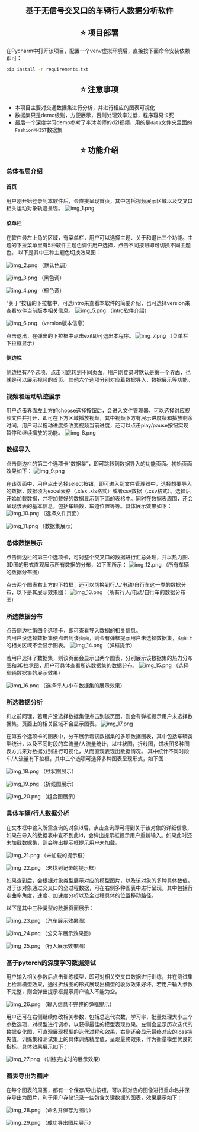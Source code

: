 ## <div align="center"> 基于无信号交叉口的车辆行人数据分析软件 </div>

## <div align="center"> ⭐ 项目部署 </div>

在Pycharm中打开该项目，配置一个venv虚拟环境后，直接按下面命令安装依赖即可：
```bash
pip install -r requirements.txt
```

## <div align="center"> ⭐ 注意事项 </div>
- 本项目主要对交通数据集进行分析，并进行相应的图表可视化
- 数据集只是demo级别，方便展示，否则处理效率过低，程序容易卡死
- 最后一个深度学习demo参考了李沐老师的d2l视频，用的是`data`文件夹里面的`FashionMNIST`数据集

## <div align="center"> ⭐ 功能介绍 </div>
### 总体布局介绍  
#### 首页  
用户刚开始登录到本软件后，会直接呈现首页，其中包括视频展示区域以及交叉口相关运动对象轨迹呈现。
![img_1.png](image/img_1.png)



#### 菜单栏
在软件最左上角的区域，有菜单栏，用户可以选择主题、关于和退出三个功能。主题的下拉菜单里有5种软件主题色调供用户选择，点击不同按钮即可切换不同主题色。
以下是其中三种主题色切换效果图：

![img_2.png](image/img_2.png)
（默认色调）

![img_3.png](image/img_3.png)
（黑色调）

![img_4.png](image/img_4.png)
（棕色调）

“关于”按钮的下拉框中，可选intro来查看本软件的简要介绍，也可选择version来查看软件当前版本相关信息。
![img_5.png](image/img_5.png)
（intro软件介绍）

![img_6.png](image/img_6.png)
（version版本信息）

点击退出，在弹出的下拉框中点击exit即可退出本程序。
![img_7.png](image/img_7.png)
（菜单栏下拉框显示）


#### 侧边栏  
侧边栏有7个选项，点击可跳转到不同页面，用户刚登录时默认是第一个界面，也就是可以展示视频的首页。其他六个选项分别对应着数据导入，数据展示等功能。


### 视频和运动轨迹展示  
用户点击界面左上方的choose选择按钮后，会进入文件管理器，可以选择对应视频文件并打开，即可在下方区域播放视频，其中视频下方有展示进度条和播放剩余时间，用户可以拖动进度条改变视频当前进度，还可以点击play/pause按钮实现暂停和继续播放的功能。
![img_8.png](image/img_8.png)

### 数据导入  
点击侧边栏的第二个选项卡“数据集”，即可跳转到数据导入的功能页面。初始页面效果如下：
![img_9.png](image/img_9.png)

在该页面中，用户点击选择select按钮，即可进入到文件管理器中，选择想要导入的数据，数据须为excel表格（.xlsx .xls格式）或者csv数据（.csv格式）。选择后开始加载数据，并将加载好的数据显示到下面的表格中。同时在数据表周围，还会呈现该表的基本信息，包括车辆数，车道位置等等。具体展示效果如下：
![img_10.png](image/img_10.png)
（选择文件页面）

![img_11.png](image/img_11.png)
（数据集展示）

### 总体数据展示
点击侧边栏的第三个选项卡，可对整个交叉口的数据进行汇总处理，并以热力图、3D图的形式直观展示所有数据的分布，如下图所示：
![img_12.png](image/img_12.png)
（所有车辆的数据分布图）

点击两个图表右上方的下拉框，还可以切换到行人/电动/自行车这一类的数据分布，以下是其展示效果图：
![img_13.png](image/img_13.png)
（所有行人/电动/自行车的数据分布图）


### 所选数据分布
点击侧边栏第四个选项卡，即可查看导入数据的相关信息。  
若用户没选择数据集便点击到该页面，则会有弹框提示用户未选择数据集，页面上的相关区域不会显示图表。
![img_14.png](image/img_14.png)
（弹框提示）

若用户选择了数据集，则该页面会显示出两个图表，分别展示该数据集的热力分布图和3D柱状图，用户可具体查看所选数据集的数据分布。
![img_15.png](image/img_15.png)
（选择车辆数据集的展示效果）
 
![img_16.png](image/img_16.png)
（选择行人/小车数据集的展示效果）


### 所选数据分析
和之前同理，若用户没选择数据集便点击到该页面，则会有弹框提示用户未选择数据集。页面上的相关区域不会显示图表。
![img_17.png](image/img_17.png)

在第五个选项卡的图表中，分布展示着该数据集的多项数据图表，其中包括车辆类型统计，以及不同时段的车流量/人流量统计，以柱状图，折线图，饼状图多种图表方式来对数据分别进行可视化，从而直观表现出数据情况。
其中统计不同时段车/人流量有下拉框，其中三个选项可选择多种图表呈现形式，如下图：

![img_18.png](image/img_18.png)
（柱状图展示）
 
![img_19.png](image/img_19.png)
（折线图展示）
 
![img_20.png](image/img_20.png)
（组合图展示）


### 具体车辆/行人数据分析
在文本框中输入所需查询的对象id后，点击查询即可得到关于该对象的详细信息，如果在导入的数据表中查不到此id，会弹出提示框提示用户重新输入。如果此时还未加载数据集，则会弹出提示框提示用户未加载。

![img_21.png](image/img_21.png)
（未加载的提示框）

![img_22.png](image/img_22.png) 
（未找到记录的提示框）
	
如果查到后，会根据对象类型展示对应的模型图片，以及该对象的多种具体数值。对于该对象通过交叉口的全过程数据，可在右侧多种图表中进行呈现，其中包括行走曲率角度，速度、加速度分析以及全过程具体的位置移动路径。

以下是其中三种类型的数据页面展示：
 
![img_23.png](image/img_23.png)
（汽车展示效果图）
 
![img_24.png](image/img_24.png)
（公交车展示效果图）
 
![img_25.png](image/img_25.png)
（行人展示效果图）


### 基于pytorch的深度学习数据测试
用户输入相关参数后点击训练模型，即可对相关交叉口数据进行训练，并在测试集上检测模型效果，通过折线图的形式展现出模型的收敛效果好坏。若用户输入参数不完整，则会弹出提示框提示用户输入不能为空。

![img_26.png](image/img_26.png)
（输入信息不完整的弹框提示）

用户还可在右侧继续修改相关参数，包括总迭代次数，学习率，批量处理大小三个参数选项，对模型进行调参，以获得最佳的模型表现效果。左侧会显示历次迭代的数据变化图，可直观展现模型的迭代过程和效果，右侧还会显示最终对应的loss损失值，训练集和测试集上的具体训练精度值，呈现最终效果，作为衡量模型优良的指标。具体效果展示如下：
 
![img_27.png](image/img_27.png)
（训练完成时的展示效果）


### 图表导出为图片
在每个图表的周围，都有一个保存/导出按钮，可以将对应的图像进行重命名并保存导出为图片，利于用户存储记录一些包含关键数据的图表，效果展示如下：

![img_28.png](image/img_28.png) 
（命名并保存为图片）
 
![img_29.png](image/img_29.png)
（成功导出图片展示）